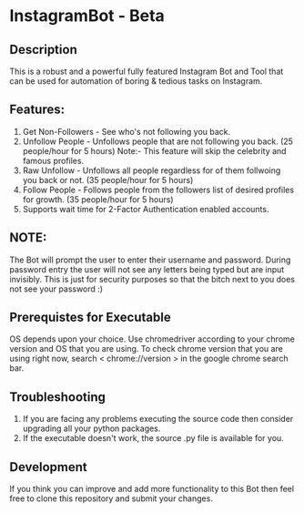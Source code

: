 # InstagramBot - Beta

## Description
This is a robust and a powerful fully featured Instagram Bot and Tool that can be used for automation of boring & tedious tasks on Instagram.

## Features:
1. Get Non-Followers - See who's not following you back.
2. Unfollow People - Unfollows people that are not following you back. (25 people/hour for 5 hours) Note:- This feature will skip the celebrity and famous profiles.
3. Raw Unfollow - Unfollows all people regardless for of them follwoing you back or not. (35 people/hour for 5 hours)
4. Follow People - Follows people from the followers list of desired profiles for growth. (35 people/hour for 5 hours)
5. Supports wait time for 2-Factor Authentication enabled accounts.

## NOTE:
The Bot will prompt the user to enter their username and password. During password entry the user will not see any letters being typed but are input invisibly. This is just for security purposes so that the bitch next to you does not see your password :)

## Prerequistes for Executable
OS depends upon your choice.
Use chromedriver according to your chrome version and OS that you are using.
To check chrome version that you are using right now, search < chrome://version > in the google chrome search bar.

## Troubleshooting
1. If you are facing any problems executing the source code then consider upgrading all your python packages.
2. If the executable doesn't work, the source .py file is available for you.

## Development
If you think you can improve and add more functionality to this Bot then feel free to clone this repository and submit your changes.
